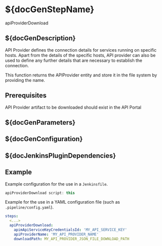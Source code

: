 # ${docGenStepName}

apiProviderDownload
## ${docGenDescription}

API Provider defines the connection details for services running on specific hosts. Apart from the details of the specific hosts, API provider can also be used to define any further details that are necessary to establish the connection.

This function returns the APIProvider entity and store it in the file system by providing the name.

## Prerequisites

API Provider artifact to be downloaded should exist in the API Portal

## ${docGenParameters}

## ${docGenConfiguration}

## ${docJenkinsPluginDependencies}

## Example

Example configuration for the use in a `Jenkinsfile`.

```groovy
apiProviderDownload script: this
```

Example for the use in a YAML configuration file (such as `.pipeline/config.yaml`).

```yaml
steps:
  <...>
  apiProviderDownload:
    apimApiServiceKeyCredentialsId: 'MY_API_SERVICE_KEY'
    apiProviderName: 'MY_API_PROVIDER_NAME'
    downloadPath: MY_API_PROVIDER_JSON_FILE_DOWNLOAD_PATH
```

